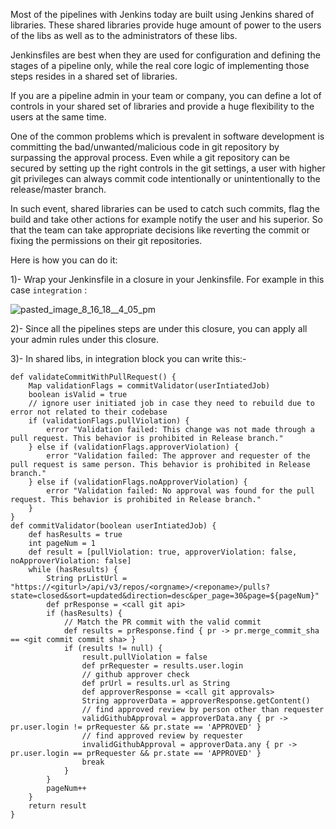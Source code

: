 Most of the pipelines with Jenkins today are built using Jenkins shared of libraries. These shared libraries provide huge amount of power to the users of the libs as well as to the administrators of these libs.

Jenkinsfiles are best when they are used for configuration and defining the stages of a pipeline only, while the real core logic of implementing those steps resides in a shared set of libraries.

If you are a pipeline admin in your team or company, you can define a lot of controls in your shared set of libraries and provide a huge flexibility to the users at the same time.

One of the common problems which is prevalent in software development is committing the bad/unwanted/malicious code in git repository by surpassing the approval process. Even while a git repository can be secured by setting up the right controls in the git settings, a user with higher git privileges can always commit code intentionally or unintentionally to the release/master branch.

In such event, shared libraries can be used to catch such commits, flag the build and take other actions for example notify the user and his superior.
So that the team can take appropriate decisions like reverting the commit or fixing the permissions on their git repositories.

Here is how you can do it:

1)- Wrap your Jenkinsfile in a closure in your Jenkinsfile. For example in this case `integration` : 


![pasted_image_8_16_18__4_05_pm](https://user-images.githubusercontent.com/11368123/44235324-b631ed80-a16e-11e8-9d99-d31722ba9d74.png)

2)- Since all the pipelines steps are under this closure, you can apply all your admin rules under this closure.

3)- In shared libs, in integration block you can write this:- 

```
def validateCommitWithPullRequest() {
    Map validationFlags = commitValidator(userIntiatedJob)
    boolean isValid = true
    // ignore user initiated job in case they need to rebuild due to error not related to their codebase
    if (validationFlags.pullViolation) {
        error "Validation failed: This change was not made through a pull request. This behavior is prohibited in Release branch."
    } else if (validationFlags.approverViolation) {
        error "Validation failed: The approver and requester of the pull request is same person. This behavior is prohibited in Release branch."
    } else if (validationFlags.noApproverViolation) {
        error "Validation failed: No approval was found for the pull request. This behavior is prohibited in Release branch."
    }
}
def commitValidator(boolean userIntiatedJob) {
    def hasResults = true
    int pageNum = 1
    def result = [pullViolation: true, approverViolation: false, noApproverViolation: false]
    while (hasResults) {
        String prListUrl = "https://<giturl>/api/v3/repos/<orgname>/<reponame>/pulls?state=closed&sort=updated&direction=desc&per_page=30&page=${pageNum}"
        def prResponse = <call git api>
        if (hasResults) {
            // Match the PR commit with the valid commit
            def results = prResponse.find { pr -> pr.merge_commit_sha == <git commit commit sha> }
            if (results != null) {
                result.pullViolation = false
                def prRequester = results.user.login
                // github approver check
                def prUrl = results.url as String
                def approverResponse = <call git approvals>
                String approverData = approverResponse.getContent()
                // find approved review by person other than requester
                validGithubApproval = approverData.any { pr -> pr.user.login != prRequester && pr.state == 'APPROVED' }
                // find approved review by requester
                invalidGithubApproval = approverData.any { pr -> pr.user.login == prRequester && pr.state == 'APPROVED' }
                break
            }
        }
        pageNum++
    }
    return result
}
```
